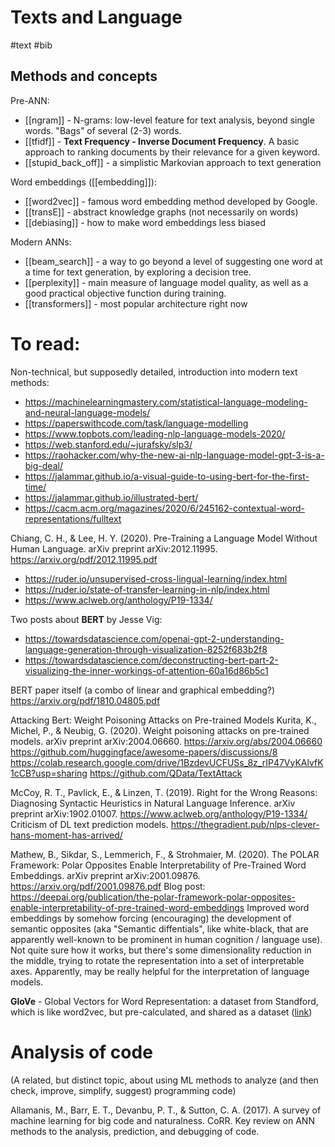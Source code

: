 # Texts and Language

#text #bib

## Methods and concepts

Pre-ANN:
* [[ngram]] - N-grams: low-level feature for text analysis, beyond single words. "Bags" of several (2-3) words.
* [[tfidf]] - **Text Frequency - Inverse Document Frequency**. A basic approach to ranking documents by their relevance for a given keyword.
* [[stupid_back_off]] - a simplistic Markovian approach to text generation

Word embeddings ([[embedding]]):
* [[word2vec]] - famous word embedding method developed by Google.
* [[transE]] - abstract knowledge graphs (not necessarily on words)
* [[debiasing]] - how to make word embeddings less biased

Modern ANNs:
* [[beam_search]] - a way to go beyond a level of suggesting one word at a time for text generation, by exploring a decision tree.
* [[perplexity]] - main measure of language model quality, as well as a good practical objective function during training.
* [[transformers]] - most popular architecture right now

# To read:

Non-technical, but supposedly detailed, introduction into modern text methods:
* https://machinelearningmastery.com/statistical-language-modeling-and-neural-language-models/
* https://paperswithcode.com/task/language-modelling
* https://www.topbots.com/leading-nlp-language-models-2020/
* https://web.stanford.edu/~jurafsky/slp3/
* https://raohacker.com/why-the-new-ai-nlp-language-model-gpt-3-is-a-big-deal/
* https://jalammar.github.io/a-visual-guide-to-using-bert-for-the-first-time/
* https://jalammar.github.io/illustrated-bert/
* https://cacm.acm.org/magazines/2020/6/245162-contextual-word-representations/fulltext

Chiang, C. H., & Lee, H. Y. (2020). Pre-Training a Language Model Without Human Language. arXiv preprint arXiv:2012.11995. https://arxiv.org/pdf/2012.11995.pdf

* https://ruder.io/unsupervised-cross-lingual-learning/index.html
* https://ruder.io/state-of-transfer-learning-in-nlp/index.html
* https://www.aclweb.org/anthology/P19-1334/ 

Two posts about **BERT** by Jesse Vig:
* https://towardsdatascience.com/openai-gpt-2-understanding-language-generation-through-visualization-8252f683b2f8
* https://towardsdatascience.com/deconstructing-bert-part-2-visualizing-the-inner-workings-of-attention-60a16d86b5c1

BERT paper itself (a combo of linear and graphical embedding?)
https://arxiv.org/pdf/1810.04805.pdf

Attacking Bert: Weight Poisoning Attacks on Pre-trained Models
Kurita, K., Michel, P., & Neubig, G. (2020). Weight poisoning attacks on pre-trained models. arXiv preprint arXiv:2004.06660.
https://arxiv.org/abs/2004.06660
https://github.com/huggingface/awesome-papers/discussions/8
https://colab.research.google.com/drive/1BzdevUCFUSs_8z_rIP47VyKAlvfK1cCB?usp=sharing
https://github.com/QData/TextAttack

McCoy, R. T., Pavlick, E., & Linzen, T. (2019). Right for the Wrong Reasons: Diagnosing Syntactic Heuristics in Natural Language Inference. arXiv preprint arXiv:1902.01007.
https://www.aclweb.org/anthology/P19-1334/
Criticism of DL text prediction models.
https://thegradient.pub/nlps-clever-hans-moment-has-arrived/

Mathew, B., Sikdar, S., Lemmerich, F., & Strohmaier, M. (2020). The POLAR Framework: Polar Opposites Enable Interpretability of Pre-Trained Word Embeddings. arXiv preprint arXiv:2001.09876.
https://arxiv.org/pdf/2001.09876.pdf
Blog post:
https://deepai.org/publication/the-polar-framework-polar-opposites-enable-interpretability-of-pre-trained-word-embeddings
Improved word embeddings by somehow forcing (encouraging) the development of semantic opposites (aka "Semantic diffentials", like white-black, that are apparently well-known to be prominent in human cognition / language use). Not quite sure how it works, but there's some dimensionality reduction in the middle, trying to rotate the representation into a set of interpretable axes. Apparently, may be really helpful for the interpretation of language models.

**GloVe** - Global Vectors for Word Representation: a dataset from Standford, which is like word2vec, but pre-calculated, and shared as a dataset ([link](https://nlp.stanford.edu/projects/glove/))

# Analysis of code

(A related, but distinct topic, about using ML methods to analyze (and then check, improve, simplify, suggest) programming code)

Allamanis, M., Barr, E. T., Devanbu, P. T., & Sutton, C. A. (2017). A survey of machine learning
for big code and naturalness. CoRR.
Key review on ANN methods to the analysis, prediction, and debugging of code.